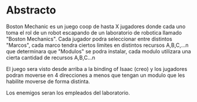 # Abstracto

Boston Mechanic es un juego coop de hasta X jugadores donde cada uno toma el rol de un robot escapando de un laboratorio de robotica llamado "Boston Mechanics". Cada jugador podra seleccionar entre distintos "Marcos", cada marco tendra ciertos limites en distintos recursos A,B,C,...n que determinara que "Modulos" se podra instalar, cada modulo utilizara una cierta cantidad de recursos A,B,C...n

El juego sera visto desde arriba a la binding of Isaac (creo) y los jugadores podran moverse en 4 direcciones a menos que tengan un modulo que les habilite moverse de forma distinta.

Los enemigos seran los empleados del laboratorio.
